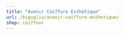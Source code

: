```yaml
---
title: "Avenir Coiffure Esthétique"
url: /biguglia/avenir-coiffure-esthetique/
shop: coiffeur
---
```

